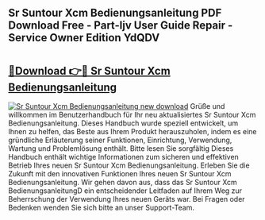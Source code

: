 ## Sr Suntour Xcm Bedienungsanleitung PDF Download Free - Part-ljv User Guide Repair - Service Owner Edition YdQDV

# <h2><a href="http://df4o50.blite.top/?on=Sr+Suntour+Xcm+Bedienungsanleitung">🔗Download 👉🔴 Sr Suntour Xcm Bedienungsanleitung</a></h2>

[![Sr Suntour Xcm Bedienungsanleitung new download](https://i.imgur.com/lujVjoI.png)](http://df4o50.blite.top/?on=Sr+Suntour+Xcm+Bedienungsanleitung)
Grüße und willkommen im Benutzerhandbuch für Ihr neu aktualisiertes Sr Suntour Xcm Bedienungsanleitung. Dieses Handbuch wurde speziell entwickelt, um Ihnen zu helfen, das Beste aus Ihrem Produkt herauszuholen, indem es eine gründliche Erläuterung seiner Funktionen, Einrichtung, Verwendung, Wartung und Problemlösung enthält. Bitte lesen Sie sorgfältig Dieses Handbuch enthält wichtige Informationen zum sicheren und effektiven Betrieb Ihres neuen Sr Suntour Xcm Bedienungsanleitung. Erleben Sie die Zukunft mit den innovativen Funktionen Ihres neuen Sr Suntour Xcm Bedienungsanleitung. Wir gehen davon aus, dass das Sr Suntour Xcm BedienungsanleitungD ein entscheidender Leitfaden auf Ihrem Weg zur Beherrschung der Verwendung Ihres neuen Geräts war. Bei Fragen oder Bedenken wenden Sie sich bitte an unser Support-Team.
